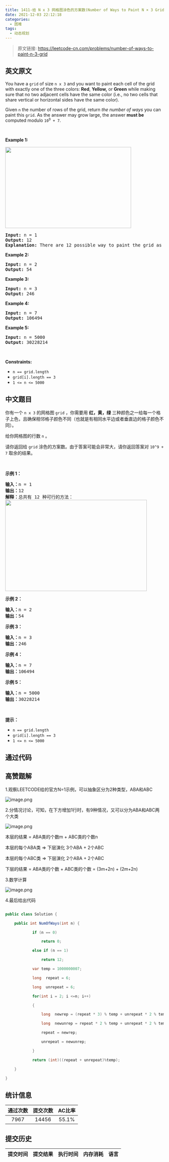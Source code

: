 ```yaml
---
title: 1411-给 N x 3 网格图涂色的方案数(Number of Ways to Paint N × 3 Grid)
date: 2021-12-03 22:12:18
categories:
  - 困难
tags:
  - 动态规划
---
```


> 原文链接: https://leetcode-cn.com/problems/number-of-ways-to-paint-n-3-grid


## 英文原文
<div><p>You have a <code>grid</code> of size <code>n x 3</code> and you want to paint each cell of the grid with exactly one of the three colors: <strong>Red</strong>, <strong>Yellow,</strong> or <strong>Green</strong> while making sure that no two adjacent cells have the same color (i.e., no two cells that share vertical or horizontal sides have the same color).</p>

<p>Given <code>n</code> the number of rows of the grid, return <em>the number of ways</em> you can paint this <code>grid</code>. As the answer may grow large, the answer <strong>must be</strong> computed modulo <code>10<sup>9</sup> + 7</code>.</p>

<p>&nbsp;</p>
<p><strong>Example 1:</strong></p>
<img alt="" src="https://assets.leetcode.com/uploads/2020/03/26/e1.png" style="width: 400px; height: 257px;" />
<pre>
<strong>Input:</strong> n = 1
<strong>Output:</strong> 12
<strong>Explanation:</strong> There are 12 possible way to paint the grid as shown.
</pre>

<p><strong>Example 2:</strong></p>

<pre>
<strong>Input:</strong> n = 2
<strong>Output:</strong> 54
</pre>

<p><strong>Example 3:</strong></p>

<pre>
<strong>Input:</strong> n = 3
<strong>Output:</strong> 246
</pre>

<p><strong>Example 4:</strong></p>

<pre>
<strong>Input:</strong> n = 7
<strong>Output:</strong> 106494
</pre>

<p><strong>Example 5:</strong></p>

<pre>
<strong>Input:</strong> n = 5000
<strong>Output:</strong> 30228214
</pre>

<p>&nbsp;</p>
<p><strong>Constraints:</strong></p>

<ul>
	<li><code>n == grid.length</code></li>
	<li><code>grid[i].length == 3</code></li>
	<li><code>1 &lt;= n &lt;= 5000</code></li>
</ul>
</div>

## 中文题目
<div><p>你有一个 <code>n x 3</code>&nbsp;的网格图 <code>grid</code>&nbsp;，你需要用 <strong>红，黄，绿</strong>&nbsp;三种颜色之一给每一个格子上色，且确保相邻格子颜色不同（也就是有相同水平边或者垂直边的格子颜色不同）。</p>

<p>给你网格图的行数 <code>n</code>&nbsp;。</p>

<p>请你返回给&nbsp;<code>grid</code>&nbsp;涂色的方案数。由于答案可能会非常大，请你返回答案对&nbsp;<code>10^9 + 7</code>&nbsp;取余的结果。</p>

<p>&nbsp;</p>

<p><strong>示例 1：</strong></p>

<pre><strong>输入：</strong>n = 1
<strong>输出：</strong>12
<strong>解释：</strong>总共有 12 种可行的方法：
<img alt="" src="https://assets.leetcode-cn.com/aliyun-lc-upload/uploads/2020/04/12/e1.png" style="height: 289px; width: 450px;">
</pre>

<p><strong>示例 2：</strong></p>

<pre><strong>输入：</strong>n = 2
<strong>输出：</strong>54
</pre>

<p><strong>示例 3：</strong></p>

<pre><strong>输入：</strong>n = 3
<strong>输出：</strong>246
</pre>

<p><strong>示例 4：</strong></p>

<pre><strong>输入：</strong>n = 7
<strong>输出：</strong>106494
</pre>

<p><strong>示例 5：</strong></p>

<pre><strong>输入：</strong>n = 5000
<strong>输出：</strong>30228214
</pre>

<p>&nbsp;</p>

<p><strong>提示：</strong></p>

<ul>
	<li><code>n == grid.length</code></li>
	<li><code>grid[i].length == 3</code></li>
	<li><code>1 &lt;= n &lt;= 5000</code></li>
</ul>
</div>

## 通过代码
<RecoDemo>
</RecoDemo>


## 高赞题解
1.观察LEETCODE给的官方N=1示例，可以抽象区分为2种类型，ABA和ABC
![image.png](../images/number-of-ways-to-paint-n-3-grid-0.png)

2.分情况讨论，可知，在下方增加1行时，有9种情况，又可以分为ABA和ABC两个大类
![image.png](../images/number-of-ways-to-paint-n-3-grid-1.png)

本层的结果 = ABA类的个数m + ABC类的个数n

本层的每个ABA类 => 下层演化 3个ABA + 2个ABC
本层的每个ABC类 => 下层演化 2个ABA + 2个ABC

下层的结果 = ABA类的个数 + ABC类的个数 = (3m+2n) + (2m+2n) 


3.数学计算
![image.png](../images/number-of-ways-to-paint-n-3-grid-2.png)

4.最后给出代码
```csharp
public class Solution {
    public int NumOfWays(int n) {
            if (n == 0)
                return 0;
            else if (n == 1)
                return 12;
            var temp = 1000000007;
            long  repeat = 6;
            long  unrepeat = 6;
            for(int i = 2; i <=n; i++)
            {
                long  newrep = (repeat * 3) % temp + unrepeat * 2 % temp;
                long  newunrep = repeat * 2 % temp + unrepeat * 2 % temp;
                repeat = newrep;
                unrepeat = newunrep;
            }
            return (int)((repeat + unrepeat)%temp);
    }
}
```





## 统计信息
| 通过次数 | 提交次数 | AC比率 |
| :------: | :------: | :------: |
|    7967    |    14456    |   55.1%   |

## 提交历史
| 提交时间 | 提交结果 | 执行时间 |  内存消耗  | 语言 |
| :------: | :------: | :------: | :--------: | :--------: |
